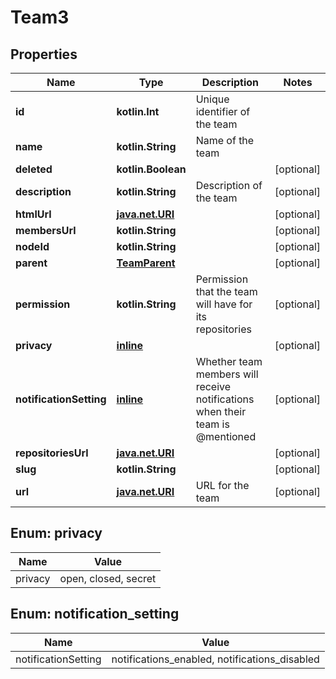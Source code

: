 
# Team3

## Properties
Name | Type | Description | Notes
------------ | ------------- | ------------- | -------------
**id** | **kotlin.Int** | Unique identifier of the team | 
**name** | **kotlin.String** | Name of the team | 
**deleted** | **kotlin.Boolean** |  |  [optional]
**description** | **kotlin.String** | Description of the team |  [optional]
**htmlUrl** | [**java.net.URI**](java.net.URI.md) |  |  [optional]
**membersUrl** | **kotlin.String** |  |  [optional]
**nodeId** | **kotlin.String** |  |  [optional]
**parent** | [**TeamParent**](TeamParent.md) |  |  [optional]
**permission** | **kotlin.String** | Permission that the team will have for its repositories |  [optional]
**privacy** | [**inline**](#Privacy) |  |  [optional]
**notificationSetting** | [**inline**](#NotificationSetting) | Whether team members will receive notifications when their team is @mentioned |  [optional]
**repositoriesUrl** | [**java.net.URI**](java.net.URI.md) |  |  [optional]
**slug** | **kotlin.String** |  |  [optional]
**url** | [**java.net.URI**](java.net.URI.md) | URL for the team |  [optional]


<a id="Privacy"></a>
## Enum: privacy
Name | Value
---- | -----
privacy | open, closed, secret


<a id="NotificationSetting"></a>
## Enum: notification_setting
Name | Value
---- | -----
notificationSetting | notifications_enabled, notifications_disabled



